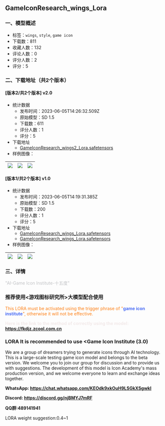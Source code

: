 ## GameIconResearch_wings_Lora
### 一、模型概述

- 标签：`wings`, `style`, `game icon`
- 下载数：811
- 收藏人数：132
- 评论人数：0
- 评分人数：2
- 评分：5

### 二、下载地址（共2个版本）

#### [版本2/共2个版本] v2.0

- 统计数据
  - 发布时间：2023-06-05T14:26:32.509Z
  - 原始模型：SD 1.5
  - 下载数：611
  - 评分人数：1
  - 评分：5
- 下载地址
  - [GameIconResearch_wings2_Lora.safetensors](https://civitai.com/api/download/models/89800)
- 样例图像：

| <img src="https://image.civitai.com/xG1nkqKTMzGDvpLrqFT7WA/42299e28-97ba-4fa5-ba12-e18a203bec4b/width=450/1085799.jpeg" /> | <img src="https://image.civitai.com/xG1nkqKTMzGDvpLrqFT7WA/702d1d7a-2545-48ac-8cf5-35007801d249/width=450/1040058.jpeg" /> | <img src="https://image.civitai.com/xG1nkqKTMzGDvpLrqFT7WA/73f234f3-153d-4d19-b47c-2b6573623098/width=450/1040062.jpeg" /> |
| ---- | ---- | ---- |

#### [版本1/共2个版本] v1.0

- 统计数据
  - 发布时间：2023-06-05T14:19:31.385Z
  - 原始模型：SD 1.5
  - 下载数：200
  - 评分人数：1
  - 评分：5
- 下载地址
  - [GameIconResearch_wings_Lora.safetensors](https://civitai.com/api/download/models/88480)
  - [GameIconResearch_wings_Lora.safetensors](https://civitai.com/api/download/models/88480?type=Model&format=SafeTensor)
- 样例图像：

| <img src="https://image.civitai.com/xG1nkqKTMzGDvpLrqFT7WA/7eb77ace-fcb1-4114-afca-671ac9f99997/width=450/1018621.jpeg" /> | <img src="https://image.civitai.com/xG1nkqKTMzGDvpLrqFT7WA/c10eb21a-d588-49fa-9ce9-947d52f79f2b/width=450/1018624.jpeg" /> | <img src="https://image.civitai.com/xG1nkqKTMzGDvpLrqFT7WA/3719ac6d-0b8f-405d-bcab-42b3449b396e/width=450/1018625.jpeg" /> |
| ---- | ---- | ---- |


### 三、详情
<p><span style="color:rgb(193, 194, 197)">"AI-Game Icon Institute-十五度"</span></p><h3 id="lessgreater">推荐使用&lt;游戏图标研究所&gt;大模型配合使用</h3><p><span style="color:rgb(253, 126, 20)">This LORA must be activated using the trigger phrase of "</span><strong><span style="color:rgb(76, 110, 245)">game icon institute</span></strong><span style="color:rgb(253, 126, 20)">", otherwise it will not be effective.</span></p><p><strong><span style="color:rgb(242, 233, 233)">Here is the link to the method of correctly using the model:</span><span style="color:rgb(60, 60, 60)"> </span></strong><a target="_blank" rel="ugc" href="https://fkdjz.zcool.com.cn"><strong>https://fkdjz.zcool.com.cn</strong></a></p><h3 id="lora-it-is-recommended-to-use-lessgame-icon-institute-30">LORA It is recommended to use &lt;Game Icon Institute (3.0)</h3><p>We are a group of dreamers trying to generate icons through AI technology. This is a large-scale testing game icon model and belongs to the beta version. We welcome you to join our group for discussion and to provide us with suggestions. The development of this model is Icon Academy's mass production version, and we welcome everyone to learn and exchange ideas together.</p><p><strong>WhatsApp: </strong><a target="_blank" rel="ugc" href="https://chat.whatsapp.com/KEOdk9xkOuH9LSGkXSgwkI"><strong><u>https://chat.whatsapp.com/KEOdk9xkOuH9LSGkXSgwkI</u></strong></a></p><p><strong>Discord: </strong><a target="_blank" rel="ugc" href="https://discord.gg/njBMYJ7mRF"><strong>https://discord.gg/njBMYJ7mRF</strong></a></p><p><strong>QQ群:489141941</strong></p><p>LORA weight suggestion:0.4~1</p>